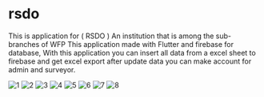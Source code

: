 # rsdo

This is application for ( RSDO ) An institution that is among the sub-branches of WFP 
This application made with Flutter and firebase for database, With this application you can insert all data from a excel sheet to firebase and get excel export after update data you can make account for admin and surveyor.



![1](https://github.com/Mohebjami/rsdo/assets/91026012/688d3de1-e8eb-4cf2-99c0-cc1888bcd4c2)
![2](https://github.com/Mohebjami/rsdo/assets/91026012/7c95e8d9-d5bc-4b5e-83c8-51f415e859f1)
![3](https://github.com/Mohebjami/rsdo/assets/91026012/ca71e820-1b22-4823-bc51-edc90cdd54c9)
![4](https://github.com/Mohebjami/rsdo/assets/91026012/19dc37cd-c3a8-4628-bed1-9642341d31c1)
![5](https://github.com/Mohebjami/rsdo/assets/91026012/fb37e924-ef15-4624-a41a-ed3d64b2f42f)
![6](https://github.com/Mohebjami/rsdo/assets/91026012/573ce14c-51d3-473e-acdc-64c9c0dc4d53)
![7](https://github.com/Mohebjami/rsdo/assets/91026012/284e24ce-37cb-4f78-898d-40dde4e923d0)
![8](https://github.com/Mohebjami/rsdo/assets/91026012/5ad13a50-504c-4416-9bdb-cb72ef7be548)







